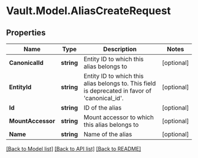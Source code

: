 # Vault.Model.AliasCreateRequest

## Properties

Name | Type | Description | Notes
------------ | ------------- | ------------- | -------------
**CanonicalId** | **string** | Entity ID to which this alias belongs to | [optional] 
**EntityId** | **string** | Entity ID to which this alias belongs to. This field is deprecated in favor of &#x27;canonical_id&#x27;. | [optional] 
**Id** | **string** | ID of the alias | [optional] 
**MountAccessor** | **string** | Mount accessor to which this alias belongs to | [optional] 
**Name** | **string** | Name of the alias | [optional] 

[[Back to Model list]](../README.md#documentation-for-models) [[Back to API list]](../README.md#documentation-for-api-endpoints) [[Back to README]](../README.md)

